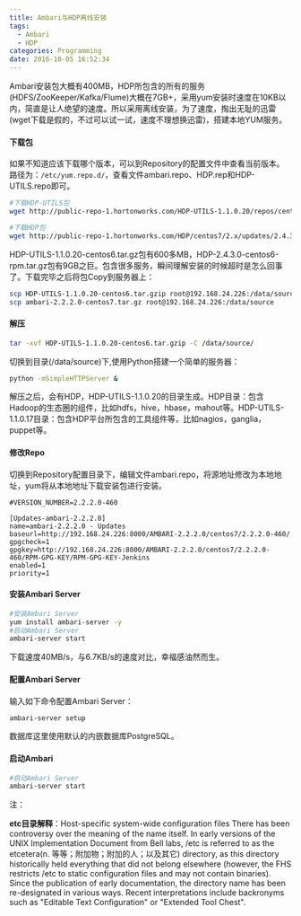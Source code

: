 ```yaml
---
title: Ambari与HDP离线安装
tags:
  - Ambari
  - HDP
categories: Programming
date: 2016-10-05 16:52:34
---
```


Ambari安装包大概有400MB，HDP所包含的所有的服务(HDFS/ZooKeeper/Kafka/Flume)大概在7GB+，采用yum安装时速度在10KB以内，简直是让人绝望的速度。所以采用离线安装，为了速度，掏出无耻的迅雷(wget下载是假的，不过可以试一试，速度不理想换迅雷)，搭建本地YUM服务。

#### 下载包

如果不知道应该下载哪个版本，可以到Repository的配置文件中查看当前版本。路径为：<code>/etc/yum.repo.d/</code>，查看文件ambari.repo、HDP.rep和HDP-UTILS.repo即可。

<!-- more -->

```Bash
#下载HDP-UTILS包
wget http://public-repo-1.hortonworks.com/HDP-UTILS-1.1.0.20/repos/centos7/HDP-UTILS-1.1.0.20-centos7.tar.gz

#下载HDP包
wget http://public-repo-1.hortonworks.com/HDP/centos7/2.x/updates/2.4.3.0/HDP-2.4.3.0-centos7-rpm.tar.gz
```

HDP-UTILS-1.1.0.20-centos6.tar.gz包有600多MB，HDP-2.4.3.0-centos6-rpm.tar.gz包有9GB之巨。包含很多服务，瞬间理解安装的时候超时是怎么回事了。下载完毕之后将包Copy到服务器上：

```Bash
scp HDP-UTILS-1.1.0.20-centos6.tar.gzip root@192.168.24.226:/data/source
scp ambari-2.2.2.0-centos7.tar.gz root@192.168.24.226:/data/source
```

#### 解压

```Bash
tar -xvf HDP-UTILS-1.1.0.20-centos6.tar.gzip -C /data/source/

```

切换到目录(/data/source)下,使用Python搭建一个简单的服务器：

```Bash
python -mSimpleHTTPServer &
```

解压之后，会有HDP，HDP-UTILS-1.1.0.20的目录生成。HDP目录：包含Hadoop的生态圈的组件，比如hdfs，hive，hbase，mahout等。HDP-UTILS-1.1.0.17目录：包含HDP平台所包含的工具组件等，比如nagios，ganglia，puppet等。

#### 修改Repo

切换到Repository配置目录下，编辑文件ambari.repo，将源地址修改为本地地址，yum将从本地地址下载安装包进行安装。

```
#VERSION_NUMBER=2.2.2.0-460

[Updates-ambari-2.2.2.0]
name=ambari-2.2.2.0 - Updates
baseurl=http://192.168.24.226:8000/AMBARI-2.2.2.0/centos7/2.2.2.0-460/
gpgcheck=1
gpgkey=http://192.168.24.226:8000/AMBARI-2.2.2.0/centos7/2.2.2.0-460/RPM-GPG-KEY/RPM-GPG-KEY-Jenkins
enabled=1
priority=1
```

#### 安装Ambari Server

```Bash
#安装Ambari Server
yum install ambari-server -y
#启动Ambari Server
ambari-server start
```

下载速度40MB/s，与6.7KB/s的速度对比，幸福感油然而生。

#### 配置Ambari Server

输入如下命令配置Ambari Server：

```Bash
ambari-server setup
```

数据库这里使用默认的内嵌数据库PostgreSQL。

#### 启动Ambari


```Bash
#启动Ambari Server
ambari-server start
```

注：

**etc目录解释**：Host-specific system-wide configuration files There has been controversy over the meaning of the name itself. In early versions of the UNIX Implementation Document from Bell labs, /etc is referred to as the etcetera(n. 等等；附加物；附加的人；以及其它) directory, as this directory historically held everything that did not belong elsewhere (however, the FHS restricts /etc to static configuration files and may not contain binaries). Since the publication of early documentation, the directory name has been re-designated in various ways. Recent interpretations include backronyms such as "Editable Text Configuration" or "Extended Tool Chest".
